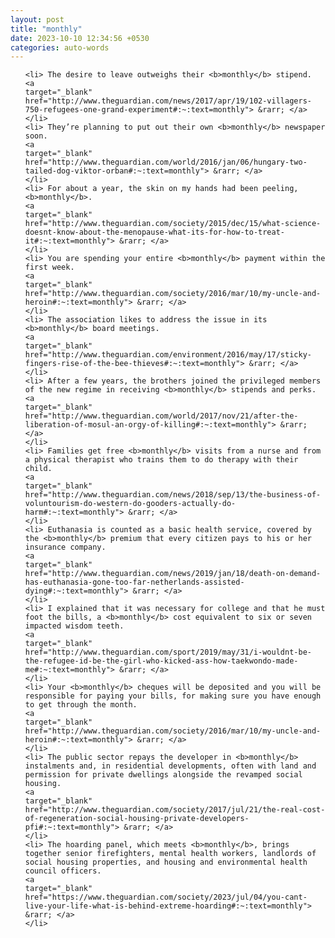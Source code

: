 ```yaml
---
layout: post
title: "monthly"
date: 2023-10-10 12:34:56 +0530
categories: auto-words
---
```

<ol>

    <li> The desire to leave outweighs their <b>monthly</b> stipend.
    <a 
    target="_blank" 
    href="http://www.theguardian.com/news/2017/apr/19/102-villagers-750-refugees-one-grand-experiment#:~:text=monthly"> &rarr; </a>
    </li>
    <li> They’re planning to put out their own <b>monthly</b> newspaper soon.
    <a 
    target="_blank" 
    href="http://www.theguardian.com/world/2016/jan/06/hungary-two-tailed-dog-viktor-orban#:~:text=monthly"> &rarr; </a>
    </li>
    <li> For about a year, the skin on my hands had been peeling, <b>monthly</b>.
    <a 
    target="_blank" 
    href="http://www.theguardian.com/society/2015/dec/15/what-science-doesnt-know-about-the-menopause-what-its-for-how-to-treat-it#:~:text=monthly"> &rarr; </a>
    </li>
    <li> You are spending your entire <b>monthly</b> payment within the first week.
    <a 
    target="_blank" 
    href="http://www.theguardian.com/society/2016/mar/10/my-uncle-and-heroin#:~:text=monthly"> &rarr; </a>
    </li>
    <li> The association likes to address the issue in its <b>monthly</b> board meetings.
    <a 
    target="_blank" 
    href="http://www.theguardian.com/environment/2016/may/17/sticky-fingers-rise-of-the-bee-thieves#:~:text=monthly"> &rarr; </a>
    </li>
    <li> After a few years, the brothers joined the privileged members of the new regime in receiving <b>monthly</b> stipends and perks.
    <a 
    target="_blank" 
    href="http://www.theguardian.com/world/2017/nov/21/after-the-liberation-of-mosul-an-orgy-of-killing#:~:text=monthly"> &rarr; </a>
    </li>
    <li> Families get free <b>monthly</b> visits from a nurse and from a physical therapist who trains them to do therapy with their child.
    <a 
    target="_blank" 
    href="http://www.theguardian.com/news/2018/sep/13/the-business-of-voluntourism-do-western-do-gooders-actually-do-harm#:~:text=monthly"> &rarr; </a>
    </li>
    <li> Euthanasia is counted as a basic health service, covered by the <b>monthly</b> premium that every citizen pays to his or her insurance company.
    <a 
    target="_blank" 
    href="http://www.theguardian.com/news/2019/jan/18/death-on-demand-has-euthanasia-gone-too-far-netherlands-assisted-dying#:~:text=monthly"> &rarr; </a>
    </li>
    <li> I explained that it was necessary for college and that he must foot the bills, a <b>monthly</b> cost equivalent to six or seven impacted wisdom teeth.
    <a 
    target="_blank" 
    href="http://www.theguardian.com/sport/2019/may/31/i-wouldnt-be-the-refugee-id-be-the-girl-who-kicked-ass-how-taekwondo-made-me#:~:text=monthly"> &rarr; </a>
    </li>
    <li> Your <b>monthly</b> cheques will be deposited and you will be responsible for paying your bills, for making sure you have enough to get through the month.
    <a 
    target="_blank" 
    href="http://www.theguardian.com/society/2016/mar/10/my-uncle-and-heroin#:~:text=monthly"> &rarr; </a>
    </li>
    <li> The public sector repays the developer in <b>monthly</b> instalments and, in residential developments, often with land and permission for private dwellings alongside the revamped social housing.
    <a 
    target="_blank" 
    href="http://www.theguardian.com/society/2017/jul/21/the-real-cost-of-regeneration-social-housing-private-developers-pfi#:~:text=monthly"> &rarr; </a>
    </li>
    <li> The hoarding panel, which meets <b>monthly</b>, brings together senior firefighters, mental health workers, landlords of social housing properties, and housing and environmental health council officers.
    <a 
    target="_blank" 
    href="https://www.theguardian.com/society/2023/jul/04/you-cant-live-your-life-what-is-behind-extreme-hoarding#:~:text=monthly"> &rarr; </a>
    </li>